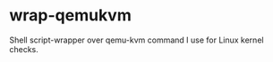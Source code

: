 wrap-qemukvm
============

Shell script-wrapper over qemu-kvm command I use for Linux kernel checks.